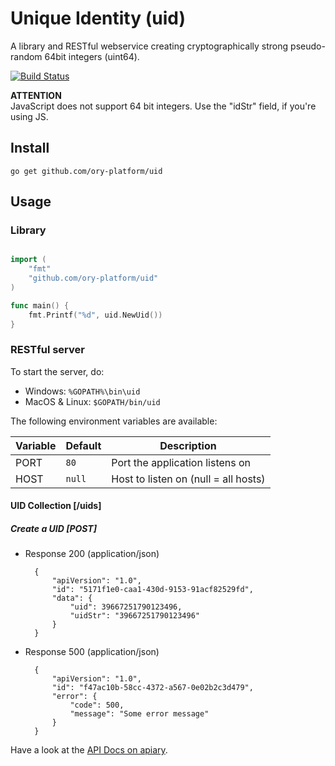 # Unique Identity (uid)

A library and RESTful webservice creating cryptographically strong pseudo-random 64bit integers (uint64).

[![Build Status](https://travis-ci.org/ory-platform/uid.svg?branch=master)](https://travis-ci.org/ory-platform/uid)

**ATTENTION**  
JavaScript does not support 64 bit integers. Use the "idStr" field, if you're using JS.

## Install

```
go get github.com/ory-platform/uid
```
## Usage

### Library

```go

import (
    "fmt"
    "github.com/ory-platform/uid"
)

func main() {
    fmt.Printf("%d", uid.NewUid())
}
```

### RESTful server

To start the server, do:
* Windows: `%GOPATH%\bin\uid`
* MacOS & Linux: `$GOPATH/bin/uid`

The following environment variables are available:

| Variable             | Default                           | Description                          |
| -------------------- | --------------------------------- | ------------------------------------ |
| PORT                 | `80`                              | Port the application listens on      |
| HOST                 | `null`                            | Host to listen on (null = all hosts) |


#### UID Collection [/uids]

##### Create a UID [POST]
+ Response 200 (application/json)

        {
            "apiVersion": "1.0",
            "id": "5171f1e0-caa1-430d-9153-91acf82529fd",
            "data": {
                "uid": 39667251790123496,
                "uidStr": "39667251790123496"
            }
        }
        
+ Response 500 (application/json)
        
        {
            "apiVersion": "1.0",
            "id": "f47ac10b-58cc-4372-a567-0e02b2c3d479",
            "error": {
                "code": 500,
                "message": "Some error message"
            }
        }

Have a look at the [API Docs on apiary](http://docs.oryplatformuidserver.apiary.io/).
